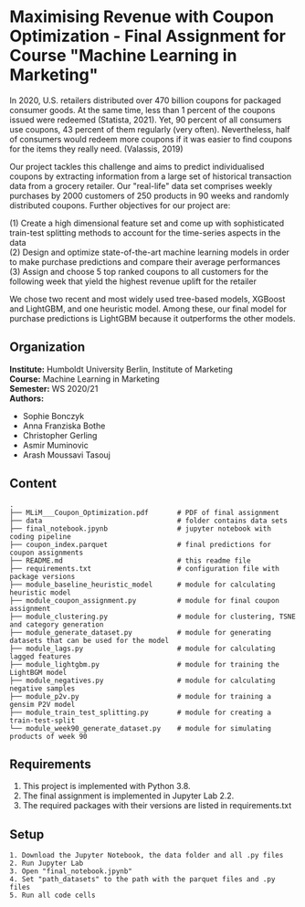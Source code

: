 # Maximising Revenue with Coupon Optimization - Final Assignment for Course "Machine Learning in Marketing"

In 2020, U.S. retailers distributed over 470 billion coupons for packaged consumer goods. At the same time, less than 1 percent of the coupons issued were redeemed (Statista, 2021). Yet, 90 percent of all consumers use coupons, 43 percent of them regularly (very often). Nevertheless, half of consumers would redeem more coupons if it was easier to find coupons for the items they really need. (Valassis, 2019)

Our project tackles this challenge and aims to predict individualised coupons by extracting information from a large set of historical transaction data from a grocery retailer. Our "real-life" data set comprises weekly purchases by 2000 customers of 250 products in 90 weeks and randomly distributed coupons. Further objectives for our project are: 

  (1) Create a high dimensional feature set and come up with sophisticated train-test splitting methods to account for the time-series aspects in the data<br>
  (2) Design and optimize state-of-the-art machine learning models in order to make purchase predictions and compare their average performances<br>
  (3) Assign and choose 5 top ranked coupons to all customers for the following week that yield the highest revenue uplift for the retailer<br>
  
We chose two recent and most widely used tree-based models, XGBoost and LightGBM, and one heuristic model. Among these, our final model for purchase predictions is LightGBM because it outperforms the other models. 

## Organization

__Institute:__ Humboldt University Berlin, Institute of Marketing <br>
__Course:__ Machine Learning in Marketing <br>
__Semester:__ WS 2020/21 <br>
__Authors:__ 
 - Sophie Bonczyk
 - Anna Franziska Bothe 
 - Christopher Gerling 
 - Asmir Muminovic 
 - Arash Moussavi Tasouj
 
## Content

```
.
├── MLiM___Coupon_Optimization.pdf       # PDF of final assignment
├── data                                 # folder contains data sets
├── final_notebook.jpynb                 # jupyter notebook with coding pipeline
├── coupon_index.parquet                 # final predictions for coupon assignments
├── README.md                            # this readme file
├── requirements.txt                     # configuration file with package versions
├── module_baseline_heuristic_model      # module for calculating heuristic model
├── module_coupon_assignment.py          # module for final coupon assignment
├── module_clustering.py                 # module for clustering, TSNE and category generation
├── module_generate_dataset.py           # module for generating datasets that can be used for the model
├── module_lags.py                       # module for calculating lagged features
├── module_lightgbm.py                   # module for training the LightBGM model
├── module_negatives.py                  # module for calculating negative samples
├── module_p2v.py                        # module for training a gensim P2V model
├── module_train_test_splitting.py       # module for creating a train-test-split
└── module_week90_generate_dataset.py    # module for simulating products of week 90
```

## Requirements

1. This project is implemented with Python 3.8.
2. The final assignment is implemented in Jupyter Lab 2.2.
3. The required packages with their versions are listed in requirements.txt

## Setup
```
1. Download the Jupyter Notebook, the data folder and all .py files
2. Run Jupyter Lab
3. Open "final_notebook.jpynb"
4. Set "path_datasets" to the path with the parquet files and .py files
5. Run all code cells
```

